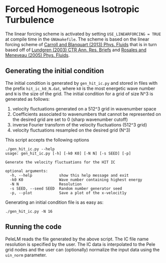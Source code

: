 # Forced Homogeneous Isotropic Turbulence

The linear forcing scheme is activated by setting `USE_LINEARFORCING = TRUE`
at compile time in the `GNUmakefile`. The scheme is based on the linear
forcing scheme of [Carroll and Blanquart (2013) Phys. Fluids](https://doi.org/10.1063/1.4826315)
that is in turn based off of
[Lundgren (2003) CTR Ann. Res. Briefs](https://apps.dtic.mil/dtic/tr/fulltext/u2/p014826.pdf)
and [Rosales and Meneveau (2005) Phys. Fluids](https://doi.org/10.1063/1.2047568).

## Generating the initial condition

The initial condition is generated by `gen_hit_ic.py` and stored in
files with the prefix `hit_ic_k0_N.dat`, where `k0` is the most
energetic wave number and `N` is the size of the grid. The initial
condition for a grid of size N^3 is generated as follows:

1. velocity fluctuations generated on a 512^3 grid in wavenumber space
2. Coefficients associated to wavenumbers that cannot be represented on the desired grid are set to 0 (sharp wavenumber cutoff)
3. inverse Fourier transform of the velocity fluctuations (512^3 grid)
4. velocity fluctuations resampled on the desired grid (N^3)

This script accepts the following options
```
./gen_hit_ic.py --help
usage: gen_hit_ic.py [-h] [-k0 K0] [-N N] [-s SEED] [-p]

Generate the velocity fluctuations for the HIT IC

optional arguments:
  -h, --help            show this help message and exit
  -k0 K0                Wave number containing highest energy
  -N N                  Resolution
  -s SEED, --seed SEED  Random number generator seed
  -p, --plot            Save a plot of the x-velocit1y
```

Generating an initial condition file is as easy as:
```{bash}
./gen_hit_ic.py -N 16
```

## Running the code

PeleLM reads the file generated by the above script. The IC file name
resolution is specified by the user. The IC data is interpolated to
the Pele grid nodes and the user can (optionally) normalize the input
data using the `uin_norm` parameter.
